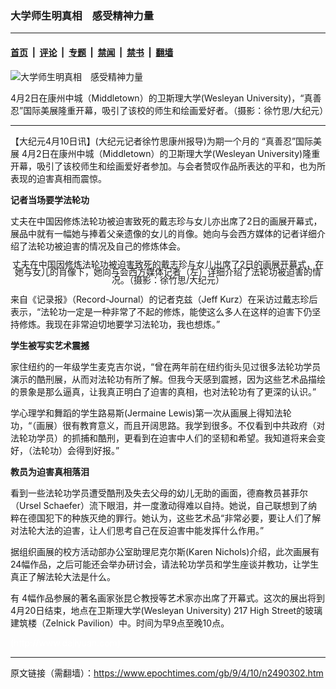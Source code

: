 ### 大学师生明真相　感受精神力量

---

#### [首页](../../../..?n2490302) &nbsp;|&nbsp; [评论](../../../../../epoch-comment?n2490302) &nbsp;|&nbsp; [专题](../../../../../epoch-special?n2490302) &nbsp;|&nbsp; [禁闻](../../../../../epoch-news?n2490302) &nbsp;|&nbsp; [禁书](../../../../../books?n2490302) &nbsp;|&nbsp; [翻墙](https://github.com/gfw-breaker/nogfw/blob/master/README.md?n2490302)


<div><img alt="大学师生明真相　感受精神力量" class="attachment-djy_600_400 size-djy_600_400 wp-post-image" src="https://i.epochtimes.com/assets/uploads/2009/04/90409120316836-600x400.jpg"/>
<div class="caption">
 <p>
  4月2日在康州中城（Middletown）的卫斯理大学(Wesleyan University)，“真善忍”国际美展隆重开幕，吸引了该校的师生和绘画爱好者。（摄影：徐竹思/大纪元）
 </p>
</div></div><hr/><div class="post_content" id="artbody" itemprop="articleBody">
 <!-- article content begin -->
 <p>
  【大纪元4月10日讯】(大纪元记者徐竹思康州报导)为期一个月的
  <ok href="https://www.epochtimes.com/gb/tag/%E2%80%9C%E7%9C%9F%E5%96%84%E5%BF%8D%E2%80%9D%E5%9B%BD%E9%99%85%E7%BE%8E%E5%B1%95.html">
   “真善忍”国际美展
  </ok>
  4月2日在康州中城（Middletown）的卫斯理大学(Wesleyan University)隆重开幕，吸引了该校师生和绘画爱好者参加。与会者赞叹作品所表达的平和，也为所表现的迫害真相而震惊。
 </p>
 <p>
  <b>
   记者当场要学法轮功
  </b>
 </p>
 <p>
  丈夫在中国因修炼法轮功被迫害致死的戴志珍与女儿亦出席了2日的画展开幕式，展品中就有一幅她与捧着父亲遗像的女儿的肖像。她向与会西方媒体的记者详细介绍了法轮功被迫害的情况及自己的修炼体会。
 </p>
 <p>
  <!--image v 1.0-->
 </p>
 <div style="line-height: 90%; text-align: center;">
  <ok href=" https://i.epochtimes.com/assets/uploads/2009/04/90409120317836-600x488.jpg" rel="noreferrer noopener" target="_blank">
   <img alt="" class="size-large wp-image-7406660" src="https://i.epochtimes.com/assets/uploads/2009/04/90409120317836-600x488.jpg" title=""/>
  </ok>
  <br/>
  <span class="bn12">
   丈夫在中国因修炼法轮功被迫害致死的戴志珍与女儿出席了2日的画展开幕式，在她与女儿的肖像下，她向与会西方媒体记者（左）详细介绍了法轮功被迫害的情况。（摄影：徐竹思/大纪元）
  </span>
 </div>
 <p>
  <!-- -->
 </p>
 <p>
  来自《记录报》（Record-Journal）的记者克兹（Jeff Kurz）在采访过戴志珍后表示，“法轮功一定是一种非常了不起的修炼，能使这么多人在这样的迫害下仍坚持修炼。我现在非常迫切地要学习法轮功，我也想炼。”
 </p>
 <p>
  <b>
   学生被写实艺术震撼
  </b>
 </p>
 <p>
  家住纽约的一年级学生麦克吉尔说，“曾在两年前在纽约街头见过很多法轮功学员演示的酷刑展，从而对法轮功有所了解。但我今天感到震撼，因为这些艺术品描绘的景象是那么逼真，让我真正明白了迫害的真相，也对法轮功有了更深的认识。”
 </p>
 <p>
  学心理学和舞蹈的学生路易斯(Jermaine Lewis)第一次从画展上得知法轮功，“（画展）很有教育意义，而且开阔思路。我学到很多。不仅看到中共政府（对法轮功学员）的抓捕和酷刑，更看到在迫害中人们的坚韧和希望。我知道将来会变好，（法轮功）会得到好报。”
 </p>
 <p>
  <b>
   教员为迫害真相落泪
  </b>
 </p>
 <p>
  看到一些法轮功学员遭受酷刑及失去父母的幼儿无助的画面，德裔教员甚菲尔（Ursel Schaefer）流下眼泪，并一度激动得难以自持。她说，自己联想到了纳粹在德国犯下的种族灭绝的罪行。她认为，这些艺术品“非常必要，要让人们了解对法轮大法的迫害，让人们思考自己在反迫害中能发挥什么作用。”
 </p>
 <p>
  据组织画展的校方活动部办公室助理尼克尔斯(Karen Nichols)介绍，此次画展有24幅作品，之后可能还会举办研讨会，请法轮功学员和学生座谈并教功，让学生真正了解法轮大法是什么。
 </p>
 <p>
  有 4幅作品参展的著名画家张昆仑教授等艺术家亦出席了开幕式。这次的展出将到4月20日结束，地点在卫斯理大学(Wesleyan University) 217 High Street的玻璃建筑楼（Zelnick Pavilion）中。时间为早9点至晚10点。
 </p>
 <p>
  <font color="#ffffff">
   (http://www.dajiyuan.com)
  </font>
 </p>
 <!-- article content end -->
 <div id="below_article_ad">
 </div>
</div>


---

原文链接（需翻墙）：https://www.epochtimes.com/gb/9/4/10/n2490302.htm